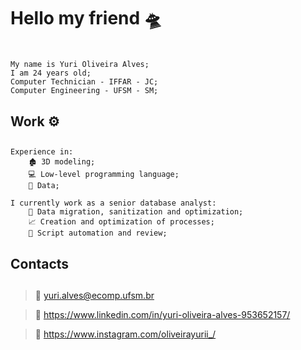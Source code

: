 # Hello my friend 🛸 <h1>
``` 
My name is Yuri Oliveira Alves; 
I am 24 years old;
Computer Technician - IFFAR - JC;
Computer Engineering - UFSM - SM;
```
## Work ⚙️ <h2>
```
Experience in:
    🏚️ 3D modeling;
    💻 Low-level programming language;
    🎲 Data;

I currently work as a senior database analyst:
    💾 Data migration, sanitization and optimization;
    📈 Creation and optimization of processes;
    🤖 Script automation and review;
```
## Contacts <h2>
>📧 yuri.alves@ecomp.ufsm.br

>📱 https://www.linkedin.com/in/yuri-oliveira-alves-953652157/

>📸 https://www.instagram.com/oliveirayurii_/

